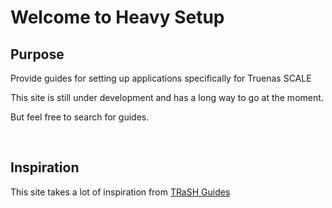 # Welcome to Heavy Setup

## Purpose

Provide guides for setting up applications specifically for Truenas SCALE

This site is still under development and has a long way to go at the moment. 

But feel free to search for guides.

<br />


## Inspiration

This site takes a lot of inspiration from [TRaSH Guides](https://trash-guides.info/)